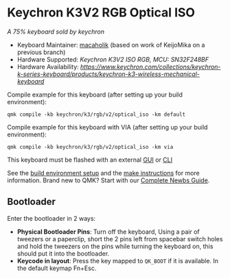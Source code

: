 # Keychron K3V2 RGB Optical ISO


*A 75% keyboard sold by keychron*

* Keyboard Maintainer: [macaholik](https://github.com/macaholik/) (based on work of KeijoMika on a previous branch)
* Hardware Supported: *Keychron K3V2 ISO RGB, MCU: SN32F248BF*
* Hardware Availability: *https://www.keychron.com/collections/keychron-k-series-keyboard/products/keychron-k3-wireless-mechanical-keyboard*

Compile example for this keyboard (after setting up your build environment):

    qmk compile -kb keychron/k3/rgb/v2/optical_iso -km default

Compile example for this keyboard with VIA (after setting up your build environment):

    qmk compile -kb keychron/k3/rgb/v2/optical_iso -km via

This keyboard must be flashed with an external [GUI](https://github.com/SonixQMK/sonix-flasher) or [CLI](https://github.com/SonixQMK/SonixFlasherC)



See the [build environment setup](https://docs.qmk.fm/#/getting_started_build_tools) and the [make instructions](https://docs.qmk.fm/#/getting_started_make_guide) for more information. Brand new to QMK? Start with our [Complete Newbs Guide](https://docs.qmk.fm/#/newbs).

## Bootloader

Enter the bootloader in 2 ways:

* **Physical Bootloader Pins**: Turn off the keyboard, Using a pair of tweezers or a paperclip, short the 2 pins left from spacebar switch holes and hold the tweezers on the pins while turning the keyboard on, this should put it into the bootloader.
* **Keycode in layout**: Press the key mapped to `QK_BOOT` if it is available. In the default keymap Fn+Esc.
